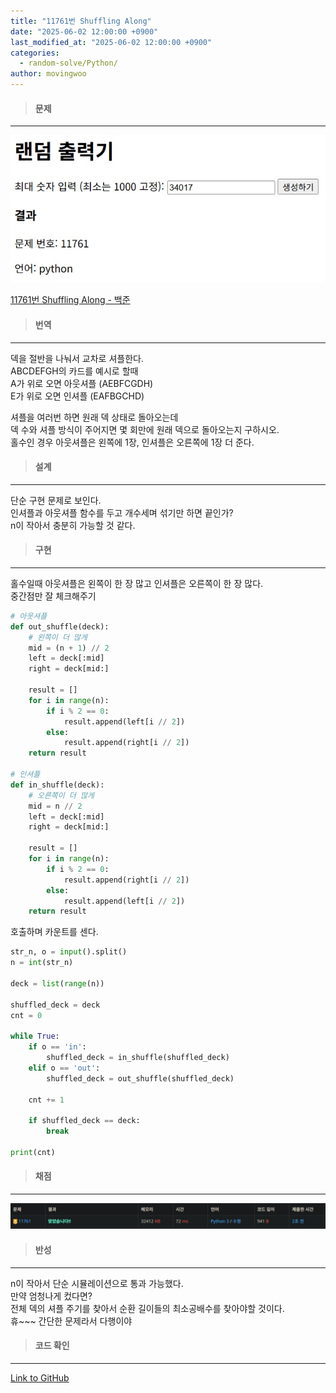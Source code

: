 ```yaml
---
title: "11761번 Shuffling Along"
date: "2025-06-02 12:00:00 +0900"
last_modified_at: "2025-06-02 12:00:00 +0900"
categories: 
  - random-solve/Python/
author: movingwoo
---
```

> #### 문제  
---  
  
![img01](/assets/images/posts/random-solve/Python/2025-06-02-11761/img01.jpg)  
  
[11761번 Shuffling Along - 백준](https://www.acmicpc.net/problem/11761)  
   
> #### 번역  
---  
  
덱을 절반을 나눠서 교차로 셔플한다.  
ABCDEFGH의 카드를 예시로 할때  
A가 위로 오면 아웃셔플 (AEBFCGDH)  
E가 위로 오면 인셔플 (EAFBGCHD)  
  
셔플을 여러번 하면 원래 덱 상태로 돌아오는데  
덱 수와 셔플 방식이 주어지면 몇 회만에 원래 덱으로 돌아오는지 구하시오.  
홀수인 경우 아웃셔플은 왼쪽에 1장, 인셔플은 오른쪽에 1장 더 준다.  
  
> #### 설계  
---
  
단순 구현 문제로 보인다.  
인셔플과 아웃셔플 함수를 두고 개수세며 섞기만 하면 끝인가?  
n이 작아서 충분히 가능할 것 같다.  
  
> #### 구현  
---  
  
홀수일때 아웃셔플은 왼쪽이 한 장 많고 인셔플은 오른쪽이 한 장 많다.  
중간점만 잘 체크해주기
  
```python
# 아웃셔플
def out_shuffle(deck):
    # 왼쪽이 더 많게
    mid = (n + 1) // 2  
    left = deck[:mid]
    right = deck[mid:]

    result = []
    for i in range(n):
        if i % 2 == 0:
            result.append(left[i // 2])
        else:
            result.append(right[i // 2])
    return result

# 인셔플
def in_shuffle(deck):
    # 오른쪽이 더 많게
    mid = n // 2
    left = deck[:mid]
    right = deck[mid:]
    
    result = []
    for i in range(n):
        if i % 2 == 0:
            result.append(right[i // 2])
        else:
            result.append(left[i // 2])
    return result
```
  
호출하며 카운트를 센다.
  
```python
str_n, o = input().split()
n = int(str_n)

deck = list(range(n))

shuffled_deck = deck
cnt = 0

while True:
    if o == 'in':
        shuffled_deck = in_shuffle(shuffled_deck)
    elif o == 'out':
        shuffled_deck = out_shuffle(shuffled_deck)
    
    cnt += 1

    if shuffled_deck == deck:
        break

print(cnt)
```
  
> #### 채점  
---  

![img02](/assets/images/posts/random-solve/Python/2025-06-02-11761/img02.jpg)  
  
> #### 반성  
---  
  
n이 작아서 단순 시뮬레이션으로 통과 가능했다.  
만약 엄청나게 컸다면?  
전체 덱의 셔플 주기를 찾아서 순환 길이들의 최소공배수를 찾아야할 것이다.  
휴~~~ 간단한 문제라서 다행이야  
  
> #### 코드 확인   
---  
  
[Link to GitHub](https://raw.githubusercontent.com/movingwoo/movingwoo-snippets/refs/heads/main/random-solve/Python/2025-06-02-11761.py)